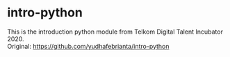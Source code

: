 # intro-python
  This is the introduction python module from Telkom Digital Talent Incubator 2020.
  <br>
  Original: https://github.com/yudhafebrianta/intro-python
